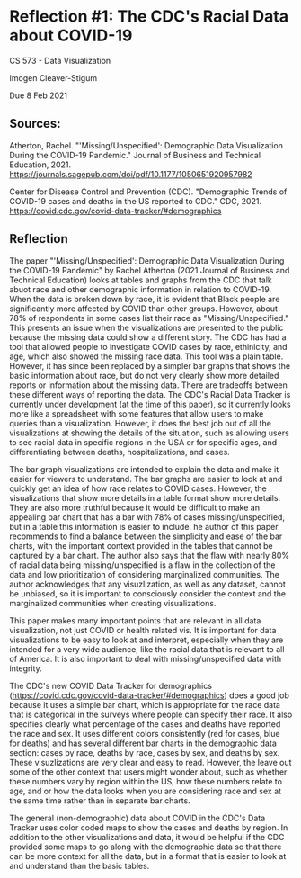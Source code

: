 Reflection #1: The CDC's Racial Data about COVID-19
===
CS 573 - Data Visualization

Imogen Cleaver-Stigum

Due 8 Feb 2021

Sources: 
---
Atherton, Rachel. "'Missing/Unspecified': Demographic Data Visualization During the COVID-19 Pandemic." Journal of Business and Technical Education, 2021. https://journals.sagepub.com/doi/pdf/10.1177/1050651920957982

Center for Disease Control and Prevention (CDC). "Demographic Trends of COVID-19 cases and deaths in the US reported to CDC." CDC, 2021. https://covid.cdc.gov/covid-data-tracker/#demographics


Reflection 
--- 

The paper "'Missing/Unspecified': Demographic Data Visualization During the COVID-19 Pandemic" by Rachel Atherton (2021 Journal of Business and Technical Education) looks at tables and graphs from the CDC that talk abuot race and other demographic information in relation to COVID-19. When the data is broken down by race, it is evident that Black people are significantly more affected by COVID than other groups. However, about 78% of respondents in some cases list their race as "Missing/Unspecified." This presents an issue when the visualizations are presented to the public because the missing data could show a different story. The CDC has had a tool that allowed people to investigate COVID cases by race, ethinicity, and age, which also showed the missing race data. This tool was a plain table. However, it has since been replaced by a simpler bar graphs that shows the basic information about race, but do not very clearly show more detailed reports or information about the missing data. There are tradeoffs between these different ways of reporting the data. The CDC's Racial Data Tracker is currently under development (at the time of this paper), so it currently looks more like a spreadsheet with some features that allow users to make queries than a visualization. However, it does the best job out of all the visualizations at showing the details of the situation, such as allowing users to see racial data in specific regions in the USA or for specific ages, and differentiating between deaths, hospitalizations, and cases. 

The bar graph visualizations are intended to explain the data and make it easier for viewers to understand. The bar graphs are easier to look at and quickly get an idea of how race relates to COVID cases. However, the visualizations that show more details in a table format show more details. They are also more truthful because it would be difficult to make an appealing bar chart that has a bar with 78% of cases missing/unspecified, but in a table this information is easier to include. he author of this paper recommends to find a balance between the simplicity and ease of the bar charts, with the important context provided in the tables that cannot be captured by a bar chart. The author also says that the flaw with nearly 80% of racial data being missing/unspecified is a flaw in the collection of the data and low prioritization of considering marginalized communities. The author acknowledges that any visuzlization, as well as any dataset, cannot be unbiased, so it is important to consciously consider the context and the marginalized communities when creating visualizations. 

This paper makes many important points that are relevant in all data visualization, not just COVID or health related vis. It is important for data visualizations to be easy to look at and interpret, especially when they are intended for a very wide audience, like the racial data that is relevant to all of America. It is also important to deal with missing/unspecified data with integrity. 

The CDC's new COVID Data Tracker for demographics (https://covid.cdc.gov/covid-data-tracker/#demographics) does a good job because it uses a simple bar chart, which is appropriate for the race data that is categorical in the surveys where people can specify their race. It also specifies clearly what percentage of the cases and deaths have reported the race and sex. It uses different colors consistently (red for cases, blue for deaths) and has several different bar charts in the demographic data section: cases by race, deaths by race, cases by sex, and deaths by sex. These visuzlizations are very clear and easy to read. However, the leave out some of the other context that users might wonder about, such as whether these numbers vary by region within the US, how these numbers relate to age, and or how the data looks when you are considering race and sex at the same time rather than in separate bar charts. 

The general (non-demographic) data about COVID in the CDC's Data Tracker uses color coded maps to show the cases and deaths by region. In addition to the other visualizations and data, it would be helpful if the CDC provided some maps to go along with the demographic data so that there can be more context for all the data, but in a format that is easier to look at and understand than the basic tables. 
